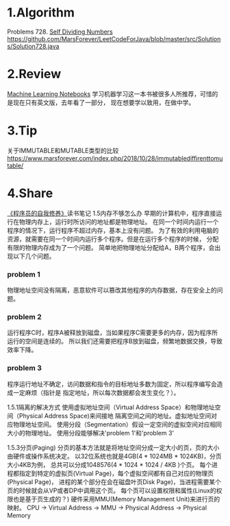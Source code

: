 
# 1.Algorithm

Problems 728. [Self Dividing Numbers](https://leetcode.com/problems/unique-morse-code-words/)
https://github.com/MarsForever/LeetCodeForJava/blob/master/src/Solutions/Solution728.java

# 2.Review
[Machine Learning Notebooks](https://github.com/ageron/handson-ml)
学习机器学习这一本书被很多人所推荐，可惜的是现在只有英文版，去年看了一部分，
现在想要学以致用，在做中学。

# 3.Tip
关于IMMUTABLE和MUTABLE类型的比较
https://www.marsforever.com/index.php/2018/10/28/immutablediffirenttomutable/

# 4.Share
[《程序员的自我修养》](https://book.douban.com/subject/3652388/)读书笔记
1.5内存不够怎么办
早期的计算机中，程序直接运行在物理内存上，运行时所访问的地址都是物理地址。
在同一个时间内运行一个程序的情况下，运行程序不超过内存，基本上没有问题。
为了有效的利用电脑的资源，就需要在同一个时间内运行多个程序。但是在运行多个程序的时候，
分配有限的物理内存成为了一个问题。
简单地把物理地址分配给A，B两个程序，会出现以下几个问题。
### problem 1
物理地址空间没有隔离，恶意软件可以篡改其他程序的内存数据，存在安全上的问题。
### problem 2
运行程序C时，程序A被释放到磁盘，当如果程序C需要更多的内存，因为程序所运行的空间是连续的。
所以我们还需要把程序B放到磁盘，频繁地数据交换，导致效率下降。
### problem 3
程序运行地址不确定，访问数据和指令的目标地址多数为固定，所以程序编写会造成一定麻烦（指针是
指定地址，所以每次数据都会发生变化？）。

1.5.1隔离的解决方式
使用虚拟地址空间（Virtual Address Space）和物理地址空间（Physical Address Space)来间接地
隔离空间之间的地址。虚拟地址空间对应物理地址空间。
使用分段（Segmentation）假设一定空间的虚拟空间对应相同大小的物理地址。
使用分段能够解决'problem 1'和'problem 3'

1.5.3分页(Paging)
分页的基本方法就是将地址空间分成一定大小的页，页的大小由硬件或操作系统决定。
以32位系统也就是4GB(4 * 1024MB * 1024KB)，分页大小4KB为例，
总共可以分成1048576(4 * 1024 * 1024 / 4KB )个页。
每个进程都指定到特定的虚拟页(Virtual Page)，每个虚拟空间都有自己对应的物理页(Physical Page)，
进程的某个部分在会在磁盘叶页Disk Page)，当进程需要某个页的时候就会从VP或者DP中调用这个页。
每个页可以设置权限和属性(Linux的权限也是基于页生成的？)
硬件采用MMU(Memory Management Unit)来进行页的映射。
CPU -> Virtual Address -> MMU -> Physical Address -> Physical Memory